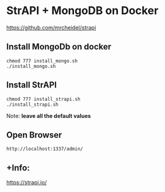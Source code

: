 # StrAPI + MongoDB on Docker
https://github.com/mrcheidel/strapi

## Install MongoDb on docker

	chmod 777 install_mongo.sh
	./install_mongo.sh
	
## Install StrAPI 


	chmod 777 install_strapi.sh
	./install_strapi.sh
	
Note: **leave all the default values**
	
## Open Browser  

	http://localhost:1337/admin/
	
## +Info:

https://strapi.io/
